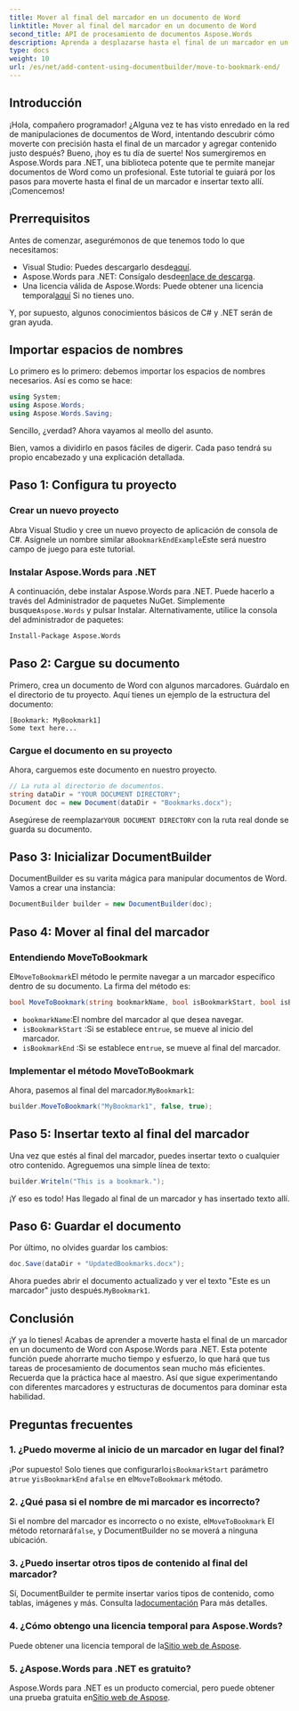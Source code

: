 ```yaml
---
title: Mover al final del marcador en un documento de Word
linktitle: Mover al final del marcador en un documento de Word
second_title: API de procesamiento de documentos Aspose.Words
description: Aprenda a desplazarse hasta el final de un marcador en un documento de Word con Aspose.Words para .NET. Siga nuestra guía detallada paso a paso para manipular documentos con precisión.
type: docs
weight: 10
url: /es/net/add-content-using-documentbuilder/move-to-bookmark-end/
---
```

## Introducción

¡Hola, compañero programador! ¿Alguna vez te has visto enredado en la red de manipulaciones de documentos de Word, intentando descubrir cómo moverte con precisión hasta el final de un marcador y agregar contenido justo después? Bueno, ¡hoy es tu día de suerte! Nos sumergiremos en Aspose.Words para .NET, una biblioteca potente que te permite manejar documentos de Word como un profesional. Este tutorial te guiará por los pasos para moverte hasta el final de un marcador e insertar texto allí. ¡Comencemos!

## Prerrequisitos

Antes de comenzar, asegurémonos de que tenemos todo lo que necesitamos:

-  Visual Studio: Puedes descargarlo desde[aquí](https://visualstudio.microsoft.com/).
-  Aspose.Words para .NET: Consígalo desde[enlace de descarga](https://releases.aspose.com/words/net/).
-  Una licencia válida de Aspose.Words: Puede obtener una licencia temporal[aquí](https://purchase.aspose.com/temporary-license/) Si no tienes uno.

Y, por supuesto, algunos conocimientos básicos de C# y .NET serán de gran ayuda.

## Importar espacios de nombres

Lo primero es lo primero: debemos importar los espacios de nombres necesarios. Así es como se hace:

```csharp
using System;
using Aspose.Words;
using Aspose.Words.Saving;
```

Sencillo, ¿verdad? Ahora vayamos al meollo del asunto.

Bien, vamos a dividirlo en pasos fáciles de digerir. Cada paso tendrá su propio encabezado y una explicación detallada.

## Paso 1: Configura tu proyecto

### Crear un nuevo proyecto

 Abra Visual Studio y cree un nuevo proyecto de aplicación de consola de C#. Asígnele un nombre similar a`BookmarkEndExample`Este será nuestro campo de juego para este tutorial.

### Instalar Aspose.Words para .NET

 A continuación, debe instalar Aspose.Words para .NET. Puede hacerlo a través del Administrador de paquetes NuGet. Simplemente busque`Aspose.Words` y pulsar Instalar. Alternativamente, utilice la consola del administrador de paquetes:

```bash
Install-Package Aspose.Words
```

## Paso 2: Cargue su documento

Primero, crea un documento de Word con algunos marcadores. Guárdalo en el directorio de tu proyecto. Aquí tienes un ejemplo de la estructura del documento:

```plaintext
[Bookmark: MyBookmark1]
Some text here...
```

### Cargue el documento en su proyecto

Ahora, carguemos este documento en nuestro proyecto.

```csharp
// La ruta al directorio de documentos.
string dataDir = "YOUR DOCUMENT DIRECTORY";
Document doc = new Document(dataDir + "Bookmarks.docx");
```

 Asegúrese de reemplazar`YOUR DOCUMENT DIRECTORY` con la ruta real donde se guarda su documento.

## Paso 3: Inicializar DocumentBuilder

DocumentBuilder es su varita mágica para manipular documentos de Word. Vamos a crear una instancia:

```csharp
DocumentBuilder builder = new DocumentBuilder(doc);
```

## Paso 4: Mover al final del marcador

### Entendiendo MoveToBookmark

El`MoveToBookmark`El método le permite navegar a un marcador específico dentro de su documento. La firma del método es:

```csharp
bool MoveToBookmark(string bookmarkName, bool isBookmarkStart, bool isBookmarkEnd);
```

- `bookmarkName`:El nombre del marcador al que desea navegar.
- `isBookmarkStart` :Si se establece en`true`, se mueve al inicio del marcador.
- `isBookmarkEnd` :Si se establece en`true`, se mueve al final del marcador.

### Implementar el método MoveToBookmark

 Ahora, pasemos al final del marcador.`MyBookmark1`:

```csharp
builder.MoveToBookmark("MyBookmark1", false, true);
```

## Paso 5: Insertar texto al final del marcador


Una vez que estés al final del marcador, puedes insertar texto o cualquier otro contenido. Agreguemos una simple línea de texto:

```csharp
builder.Writeln("This is a bookmark.");
```

¡Y eso es todo! Has llegado al final de un marcador y has insertado texto allí.

## Paso 6: Guardar el documento


Por último, no olvides guardar los cambios:

```csharp
doc.Save(dataDir + "UpdatedBookmarks.docx");
```

 Ahora puedes abrir el documento actualizado y ver el texto "Este es un marcador" justo después.`MyBookmark1`.

## Conclusión

¡Y ya lo tienes! Acabas de aprender a moverte hasta el final de un marcador en un documento de Word con Aspose.Words para .NET. Esta potente función puede ahorrarte mucho tiempo y esfuerzo, lo que hará que tus tareas de procesamiento de documentos sean mucho más eficientes. Recuerda que la práctica hace al maestro. Así que sigue experimentando con diferentes marcadores y estructuras de documentos para dominar esta habilidad.

## Preguntas frecuentes

### 1. ¿Puedo moverme al inicio de un marcador en lugar del final?

 ¡Por supuesto! Solo tienes que configurarlo`isBookmarkStart` parámetro a`true` y`isBookmarkEnd` a`false` en el`MoveToBookmark` método.

### 2. ¿Qué pasa si el nombre de mi marcador es incorrecto?

 Si el nombre del marcador es incorrecto o no existe, el`MoveToBookmark` El método retornará`false`, y DocumentBuilder no se moverá a ninguna ubicación.

### 3. ¿Puedo insertar otros tipos de contenido al final del marcador?

 Sí, DocumentBuilder te permite insertar varios tipos de contenido, como tablas, imágenes y más. Consulta la[documentación](https://reference.aspose.com/words/net/) Para más detalles.

### 4. ¿Cómo obtengo una licencia temporal para Aspose.Words?

 Puede obtener una licencia temporal de la[Sitio web de Aspose](https://purchase.aspose.com/temporary-license/).

### 5. ¿Aspose.Words para .NET es gratuito?

Aspose.Words para .NET es un producto comercial, pero puede obtener una prueba gratuita en[Sitio web de Aspose](https://releases.aspose.com/).
